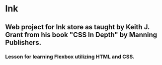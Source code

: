 # Ink

## Web project for Ink store as taught by Keith J. Grant from his book "CSS In Depth" by Manning Publishers.

### Lesson for learning Flexbox utilizing HTML and CSS.
